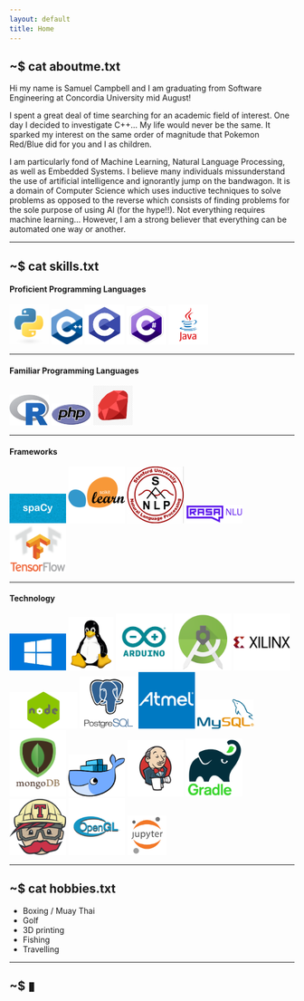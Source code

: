 ```yaml
---
layout: default
title: Home
---
```


## **~$ cat aboutme.txt**

Hi my name is Samuel Campbell and I am graduating from Software Engineering at Concordia University mid August! 

I spent a great deal of time searching for an academic field of interest. One day I decided to investigate C++... My life would never be the same. It sparked my interest on the same order of magnitude that Pokemon Red/Blue did for you and I as children.

I am particularly fond of Machine Learning, Natural Language Processing, as well as Embedded Systems. I believe many individuals missunderstand the use of artificial intelligence and ignorantly jump on the bandwagon. It is a domain of Computer Science which uses inductive techniques to solve problems as opposed to the reverse which consists of finding problems for the sole purpose of using AI (for the hype!!). Not everything requires machine learning... However, I am a strong believer that everything can be automated one way or another.

---

## **~$ cat skills.txt**


#### **Proficient Programming Languages**  
<div class="container content">
    <div class="skill-content">
        <img src="/assets/img/python.png" width="70px">
        <img src="/assets/img/c++.png" width="55px">
        <img src="/assets/img/c.png" width="70px">
        <img src="/assets/img/c-sharp.png" width="70px">
        <img src="/assets/img/java.png" width="70px">
    </div>
</div>

---

#### **Familiar Programming Languages**
<div class="container content">
    <div class="skill-content">
        <img src="/assets/img/R.png" width="70px">
        <img src="/assets/img/php.png" width="70px">
        <img src="/assets/img/ruby.png" width="70px">
    </div>
</div>

---

#### **Frameworks**  
<div class="container content">
    <div class="skill-content">
        <img src="/assets/img/spacy.jpg" width="100px">
        <img src="/assets/img/sklearn.png" width="100px">
        <img src="/assets/img/corenlp.png" width="100px">
        <img src="/assets/img/rasa.png" width="100px">
        <img src="/assets/img/tensorflow.png" width="100px">
    </div>
</div>

---

#### **Technology**  
<div class="container content">
    <div class="skill-content">
        <img src="/assets/img/windows.jpg" width="100px">
        <img src="/assets/img/linux.png" width="80px">
        <img src="/assets/img/arduino.png" width="100px">
        <img src="/assets/img/android-studio.png" width="100px">
        <img src="/assets/img/xilinx.jpg" width="100px">
        <img src="/assets/img/node.png" width="120px">
        <img src="/assets/img/postgresql.png" width="100px">
        <img src="/assets/img/atmel.png" width="100px">
        <img src="/assets/img/mysql.png" width="100px">
        <img src="/assets/img/mongodb.png" width="100px">
        <img src="/assets/img/docker.png" width="100px">
        <img src="/assets/img/jenkins.png" width="100px">
        <img src="/assets/img/graddle.png" width="100px">
        <img src="/assets/img/travis.png" width="100px">
        <img src="/assets/img/opengl.png" width="100px">
        <img src="/assets/img/jupyter.png" width="70px">
    </div>
</div>

---

## **~$ cat hobbies.txt**

* Boxing / Muay Thai
* Golf
* 3D printing
* Fishing
* Travelling

---

## **~$ ▮**
